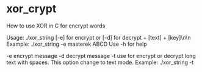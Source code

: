 # xor_crypt
How to use XOR in C for encrypt words



Usage: ./xor_string [-e] for encrypt  or [-d]  for decrypt + [text] + [key]\n\n Example: ./xor_string -e masterek ABCD
Use -h for help

-e encrypt message
-d decrypt message
-t use for encrypt or decrypt long text with spaces. This option change to text mode. Example: ./xor_string -t


